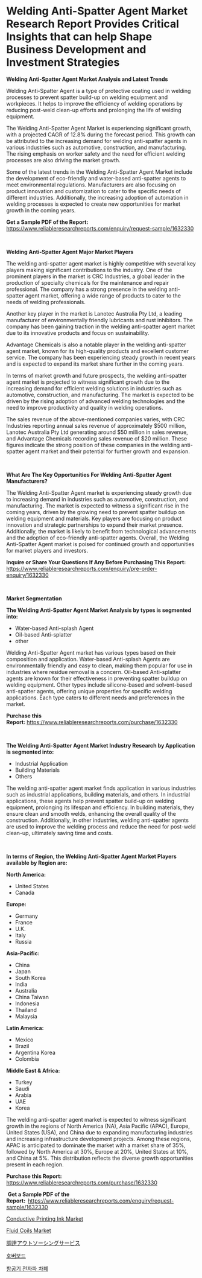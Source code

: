 <p><h1>Welding Anti-Spatter Agent Market Research Report Provides Critical Insights that can help Shape Business Development and Investment Strategies</h1></p><p><strong>Welding Anti-Spatter Agent Market Analysis and Latest Trends</strong></p>
<p><p>Welding Anti-Spatter Agent is a type of protective coating used in welding processes to prevent spatter build-up on welding equipment and workpieces. It helps to improve the efficiency of welding operations by reducing post-weld clean-up efforts and prolonging the life of welding equipment.</p><p>The Welding Anti-Spatter Agent Market is experiencing significant growth, with a projected CAGR of 12.8% during the forecast period. This growth can be attributed to the increasing demand for welding anti-spatter agents in various industries such as automotive, construction, and manufacturing. The rising emphasis on worker safety and the need for efficient welding processes are also driving the market growth.</p><p>Some of the latest trends in the Welding Anti-Spatter Agent Market include the development of eco-friendly and water-based anti-spatter agents to meet environmental regulations. Manufacturers are also focusing on product innovation and customization to cater to the specific needs of different industries. Additionally, the increasing adoption of automation in welding processes is expected to create new opportunities for market growth in the coming years.</p></p>
<p><strong>Get a Sample PDF of the Report:&nbsp;</strong> <a href="https://www.reliableresearchreports.com/enquiry/request-sample/1632330">https://www.reliableresearchreports.com/enquiry/request-sample/1632330</a></p>
<p>&nbsp;</p>
<p><strong>Welding Anti-Spatter Agent Major Market Players</strong></p>
<p><p>The welding anti-spatter agent market is highly competitive with several key players making significant contributions to the industry. One of the prominent players in the market is CRC Industries, a global leader in the production of specialty chemicals for the maintenance and repair professional. The company has a strong presence in the welding anti-spatter agent market, offering a wide range of products to cater to the needs of welding professionals.</p><p>Another key player in the market is Lanotec Australia Pty Ltd, a leading manufacturer of environmentally friendly lubricants and rust inhibitors. The company has been gaining traction in the welding anti-spatter agent market due to its innovative products and focus on sustainability.</p><p>Advantage Chemicals is also a notable player in the welding anti-spatter agent market, known for its high-quality products and excellent customer service. The company has been experiencing steady growth in recent years and is expected to expand its market share further in the coming years.</p><p>In terms of market growth and future prospects, the welding anti-spatter agent market is projected to witness significant growth due to the increasing demand for efficient welding solutions in industries such as automotive, construction, and manufacturing. The market is expected to be driven by the rising adoption of advanced welding technologies and the need to improve productivity and quality in welding operations.</p><p>The sales revenue of the above-mentioned companies varies, with CRC Industries reporting annual sales revenue of approximately $500 million, Lanotec Australia Pty Ltd generating around $50 million in sales revenue, and Advantage Chemicals recording sales revenue of $20 million. These figures indicate the strong position of these companies in the welding anti-spatter agent market and their potential for further growth and expansion.</p></p>
<p>&nbsp;</p>
<p><strong>What Are The Key Opportunities For Welding Anti-Spatter Agent Manufacturers?</strong></p>
<p><p>The Welding Anti-Spatter Agent market is experiencing steady growth due to increasing demand in industries such as automotive, construction, and manufacturing. The market is expected to witness a significant rise in the coming years, driven by the growing need to prevent spatter buildup on welding equipment and materials. Key players are focusing on product innovation and strategic partnerships to expand their market presence. Additionally, the market is likely to benefit from technological advancements and the adoption of eco-friendly anti-spatter agents. Overall, the Welding Anti-Spatter Agent market is poised for continued growth and opportunities for market players and investors.</p></p>
<p><strong>Inquire or Share Your Questions If Any Before Purchasing This Report:</strong> <a href="https://www.reliableresearchreports.com/enquiry/pre-order-enquiry/1632330">https://www.reliableresearchreports.com/enquiry/pre-order-enquiry/1632330</a></p>
<p>&nbsp;</p>
<p><strong>Market Segmentation</strong></p>
<p><strong>The Welding Anti-Spatter Agent Market Analysis by types is segmented into:</strong></p>
<p><ul><li>Water-based Anti-splash Agent</li><li>Oil-based Anti-splatter</li><li>other</li></ul></p>
<p><p>Welding Anti-Spatter Agent market has various types based on their composition and application. Water-based Anti-splash Agents are environmentally friendly and easy to clean, making them popular for use in industries where residue removal is a concern. Oil-based Anti-splatter agents are known for their effectiveness in preventing spatter buildup on welding equipment. Other types include silicone-based and solvent-based anti-spatter agents, offering unique properties for specific welding applications. Each type caters to different needs and preferences in the market.</p></p>
<p><strong>Purchase this Report:&nbsp;</strong><a href="https://www.reliableresearchreports.com/purchase/1632330">https://www.reliableresearchreports.com/purchase/1632330</a></p>
<p>&nbsp;</p>
<p><strong>The Welding Anti-Spatter Agent Market Industry Research by Application is segmented into:</strong></p>
<p><ul><li>Industrial Application</li><li>Building Materials</li><li>Others</li></ul></p>
<p><p>The welding anti-spatter agent market finds application in various industries such as industrial applications, building materials, and others. In industrial applications, these agents help prevent spatter build-up on welding equipment, prolonging its lifespan and efficiency. In building materials, they ensure clean and smooth welds, enhancing the overall quality of the construction. Additionally, in other industries, welding anti-spatter agents are used to improve the welding process and reduce the need for post-weld clean-up, ultimately saving time and costs.</p></p>
<p>&nbsp;</p>
<p><strong>In terms of Region, the Welding Anti-Spatter Agent Market Players available by Region are:</strong></p>
<p>
    <p> <strong> North America: </strong>
        <ul>
            <li>United States</li>
            <li>Canada</li>
        </ul>
        </p> 
    <p> <strong> Europe: </strong>
        <ul>
            <li>Germany</li>
            <li>France</li>
            <li>U.K.</li>
            <li>Italy</li>
            <li>Russia</li>
        </ul>
        </p> 
    <p> <strong> Asia-Pacific: </strong>
        <ul>
            <li>China</li>
            <li>Japan</li>
            <li>South Korea</li>
            <li>India</li>
            <li>Australia</li>
            <li>China Taiwan</li>
            <li>Indonesia</li>
            <li>Thailand</li>
            <li>Malaysia</li>
        </ul>
        </p> 
    <p> <strong> Latin America: </strong>
        <ul>
            <li>Mexico</li>
            <li>Brazil</li>
            <li>Argentina Korea</li>
            <li>Colombia</li>
        </ul>
        </p> 
    <p> <strong> Middle East & Africa: </strong>
        <ul>
            <li>Turkey</li>
            <li>Saudi</li>
            <li>Arabia</li>
            <li>UAE</li>
            <li>Korea</li>
        </ul>
    </p>
    </p>
<p><p>The welding anti-spatter agent market is expected to witness significant growth in the regions of North America (NA), Asia Pacific (APAC), Europe, United States (USA), and China due to expanding manufacturing industries and increasing infrastructure development projects. Among these regions, APAC is anticipated to dominate the market with a market share of 35%, followed by North America at 30%, Europe at 20%, United States at 10%, and China at 5%. This distribution reflects the diverse growth opportunities present in each region.</p></p>
<p><strong>Purchase this Report: </strong><a href="https://www.reliableresearchreports.com/purchase/1632330">https://www.reliableresearchreports.com/purchase/1632330</a></p>
<p>&nbsp;<strong>Get a Sample PDF of the Report:&nbsp;&nbsp;</strong><a href="https://www.reliableresearchreports.com/enquiry/request-sample/1632330">https://www.reliableresearchreports.com/enquiry/request-sample/1632330</a></p>
<p><strong></strong></p>
<p><p><a href="https://view.publitas.com/reportprime-1/conductive-printing-ink-market-research-report-provides-critical-insights-that-can-help-shape-business-development-and-investment-strategies/">Conductive Printing Ink Market</a></p><p><a href="https://funky-papaya-cf4.notion.site/Fluid-Coils-Market-Research-Report-Unlocks-Analysis-on-the-Market-Financial-Status-Market-Size-and-a4f4a6c88b534fa3b5d75c3ae8b652d6">Fluid Coils Market</a></p><p><a href="https://medium.com/@klon646/%E8%AA%BF%E9%81%94%E3%82%A2%E3%82%A6%E3%83%88%E3%82%BD%E3%83%BC%E3%82%B7%E3%83%B3%E3%82%B0%E3%82%B5%E3%83%BC%E3%83%93%E3%82%B9%E3%81%AE%E5%B8%82%E5%A0%B4%E5%8B%95%E5%90%91%E3%81%A8%E5%B8%82%E5%A0%B4%E5%88%86%E6%9E%90%E3%81%AF-2024%E5%B9%B4%E3%81%8B%E3%82%892031%E5%B9%B4%E3%81%BE%E3%81%A7%E3%81%AE%E4%BA%88%E6%B8%AC%E3%81%A7%E3%81%99-ch%C5%8Dtatsu-autos%C5%8Dshingu-s%C4%81bisu-no-shij%C5%8D-d%C5%8Dk%C5%8D-to-shij%C5%8D-776b81522469">調達アウトソーシングサービス</a></p><p><a href="https://medium.com/@nicholepatriciadoylenwnrjr0/%ED%9C%B4%EB%B2%84%EB%B3%B4%EB%93%9C-%EC%8B%9C%EC%9E%A5-%EA%B7%9C%EB%AA%A8-%EB%B0%8F-%EC%8B%9C%EC%9E%A5-%EB%8F%99%ED%96%A5-%EC%99%84%EC%A0%84%ED%95%9C-%EC%82%B0%EC%97%85-%EA%B0%9C%EC%9A%94-2024%EB%85%84-2031%EB%85%84-89d5e40472f5">호버보드</a></p><p><a href="https://medium.com/@nicholepatriciadoylenwnrjr0/%ED%95%AD%EA%B3%B5%EA%B8%B0-emi-%EC%B0%A8%ED%8F%90-%EC%8B%9C%EC%9E%A5-%EB%8F%99%ED%96%A5-%EB%B0%8F-%EC%8B%9C%EC%9E%A5-%EB%B6%84%EC%84%9D%EC%9D%80-2024-2031%EB%85%84%EA%B9%8C%EC%A7%80-%EC%98%88%EC%B8%A1%EB%90%A9%EB%8B%88%EB%8B%A4-c435448af162">항공기 전자파 차폐</a></p></p>